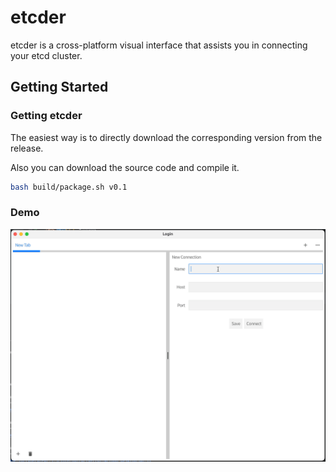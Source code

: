 # etcder


etcder is a cross-platform visual interface that assists you in connecting your etcd cluster.


## Getting Started

### Getting etcder
The easiest way is to directly download the corresponding version from the release.

Also you can download the source code and compile it.
```bash
bash build/package.sh v0.1
```

### Demo
![demo](docs/demo/demo.gif)


